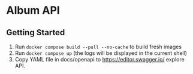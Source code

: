 # Album API

## Getting Started
1. Run `docker compose build --pull --no-cache` to build fresh images
2. Run `docker compose up` (the logs will be displayed in the current shell)
3. Copy YAML file in docs/openapi to https://editor.swagger.io/ explore API.
